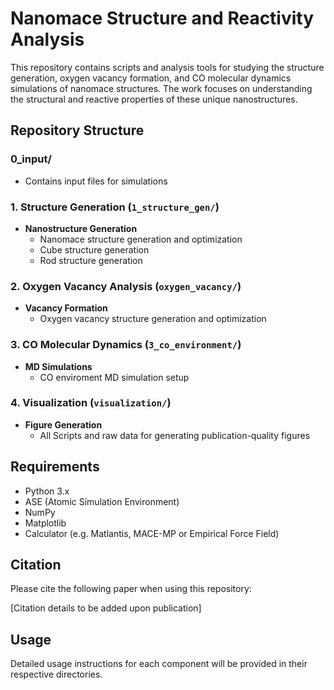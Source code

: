 # Nanomace Structure and Reactivity Analysis

This repository contains scripts and analysis tools for studying the structure generation, oxygen vacancy formation, and CO molecular dynamics simulations of nanomace structures. The work focuses on understanding the structural and reactive properties of these unique nanostructures.

## Repository Structure

### 0_input/
- Contains input files for simulations

### 1. Structure Generation (`1_structure_gen/`)
- **Nanostructure Generation**
  - Nanomace structure generation and optimization
  - Cube structure generation
  - Rod structure generation

### 2. Oxygen Vacancy Analysis (`oxygen_vacancy/`)
- **Vacancy Formation**
  - Oxygen vacancy structure generation and optimization

### 3. CO Molecular Dynamics (`3_co_environment/`)
- **MD Simulations**
  - CO enviroment MD simulation setup

### 4. Visualization (`visualization/`)
- **Figure Generation**
  - All Scripts and raw data for generating publication-quality figures

## Requirements
- Python 3.x
- ASE (Atomic Simulation Environment)
- NumPy
- Matplotlib
- Calculator (e.g. Matlantis, MACE-MP or Empirical Force Field)


## Citation

Please cite the following paper when using this repository:

[Citation details to be added upon publication]


## Usage
Detailed usage instructions for each component will be provided in their respective directories.
